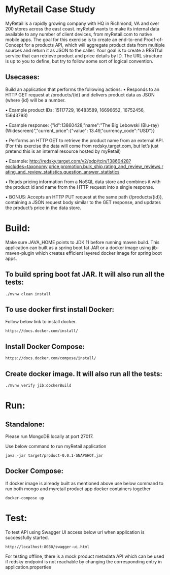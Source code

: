 # MyRetail Case Study
MyRetail is a rapidly growing company with HQ in Richmond, VA and over 200 stores across the east coast. myRetail wants to make its internal data available to any number of client devices, from myRetail.com to native mobile apps. 
The goal for this exercise is to create an end-to-end Proof-of-Concept for a products API, which will aggregate product data from multiple sources and return it as JSON to the caller. 
Your goal is to create a RESTful service that can retrieve product and price details by ID. The URL structure is up to you to define, but try to follow some sort of logical convention.

## Usecases:
Build an application that performs the following actions: 
•	Responds to an HTTP GET request at /products/{id} and delivers product data as JSON (where {id} will be a number. 

•	Example product IDs: 15117729, 16483589, 16696652, 16752456, 15643793) 

•	Example response: {"id":13860428,"name":"The Big Lebowski (Blu-ray) (Widescreen)","current_price":{"value": 13.49,"currency_code":"USD"}}

•	Performs an HTTP GET to retrieve the product name from an external API. (For this exercise the data will come from redsky.target.com, but let’s just pretend this is an internal resource hosted by myRetail)  

•	Example: http://redsky.target.com/v2/pdp/tcin/13860428?excludes=taxonomy,price,promotion,bulk_ship,rating_and_review_reviews,rating_and_review_statistics,question_answer_statistics

•	Reads pricing information from a NoSQL data store and combines it with the product id and name from the HTTP request into a single response.  

•	BONUS: Accepts an HTTP PUT request at the same path (/products/{id}), containing a JSON request body similar to the GET response, and updates the product’s price in the data store.  

# Build:
Make sure JAVA_HOME points to JDK 11 before running maven build. This application can built as a spring boot fat JAR or a docker 
image using jib-maven-plugin which creates efficient layered docker image for spring boot apps.

## To build spring boot fat JAR. It will also run all the tests:
```./mvnw clean install```

## To use docker first install Docker:
Follow below link to install docker.

```https://docs.docker.com/install/```

## Install Docker Compose:
```https://docs.docker.com/compose/install/```

## Create docker image. It will also run all the tests:

```./mvnw verify jib:dockerBuild```

# Run:
## Standalone:
Please run MongoDB locally at port 27017.

Use below command to run myRetail application

```java -jar target/product-0.0.1-SNAPSHOT.jar```

## Docker Compose:
If docker image is already built as mentioned above use below command to run both mongo and myretail product app docker containers together 

```docker-compose up```

# Test:
To test API using Swagger UI access below url when application is successfully started.

```http://localhost:8080/swagger-ui.html```

For testing offline, there is a mock product metadata API which can be used if redsky endpoint is not reachable by changing 
the corresponding entry in application.properties
